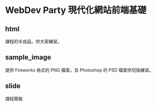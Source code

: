 # WebDev Party 現代化網站前端基礎

## html

課程的半成品，供大家練習。

## sample_image

提供 Fireworks 格式的 PNG 檔案，及 Photoshop 的 PSD 檔案供切版練習。

## slide

課程簡報
